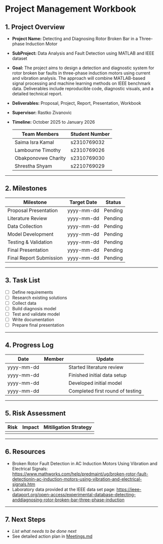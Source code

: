 # Project Management Workbook

## 1. Project Overview
- **Project Name:** Detecting and Diagnosing Rotor Broken Bar in a Three-phase Induction Motor
- **SubProject:** Data Analysis and Fault Detection using MATLAB and IEEE dataset
- **Goal:** The project aims to design a detection and diagnostic system for rotor broken bar faults in three-phase induction motors using current and vibration analysis. The approach will combine MATLAB-based signal processing and machine learning methods on IEEE benchmark data. Deliverables include reproducible code, diagnostic visuals, and a detailed technical report.
- **Deliverables:** Proposal, Project, Report, Presentation, Workbook
   
- **Supervisor:** Rastko Zivanovic
- **Timeline:** October 2025 to January 2026
  
  | Team Members         | Student Number   |
  |----------------------|------------------|
  | Saima Isra Kamal     | s2310769032      |
  | Lambourne Timothy    | s2310769026      |
  | Obakponovwe Charity  | s2310769030      |
  | Shrestha Shyam       | s2210769029      |

---

## 2. Milestones

| Milestone                    | Target Date | Status   |
|------------------------------|-------------|----------|
| Proposal Presentation        | yyyy-mm-dd  | Pending  |
| Literature Review            | yyyy-mm-dd  | Pending  |
| Data Collection              | yyyy-mm-dd  | Pending  |
| Model Development            | yyyy-mm-dd  | Pending  |
| Testing & Validation         | yyyy-mm-dd  | Pending  |
| Final Presentation           | yyyy-mm-dd  | Pending  |
| Final Report Submission      | yyyy-mm-dd  | Pending  |


---

## 3. Task List

- [ ] Define requirements
- [ ] Research existing solutions
- [ ] Collect data
- [ ] Build diagnosis model
- [ ] Test and validate model
- [ ] Write documentation
- [ ] Prepare final presentation

---

## 4. Progress Log

| Date       | Member      | Update                                |
|------------|-------------|---------------------------------------|
| yyyy-mm-dd |             | Started literature review             |
| yyyy-mm-dd |             | Finished initial data setup           |
| yyyy-mm-dd |             | Developed initial model               |
| yyyy-mm-dd |             | Completed first round of testing      |

---

## 5. Risk Assessment

| Risk       | Impact      | Mitiligation Strategy                 |
|------------|-------------|---------------------------------------|
|            |             |                                       |

---

## 6. Resources
- Broken Rotor Fault Detection in AC Induction Motors Using Vibration and Electrical Signals:
  https://www.mathworks.com/help/predmaint/ug/broken-rotor-fault-detectionin-ac-induction-motors-using-vibration-and-electrical-signals.htm
- Laboratory data provided at the IEEE data set page:
  https://ieee-dataport.org/open-access/experimental-database-detecting-anddiagnosing-rotor-broken-bar-three-phase-induction
  
---

## 7. Next Steps

- _List what needs to be done next_
- See detailed action plan in [Meetings.md](./Meetings.md)
  
